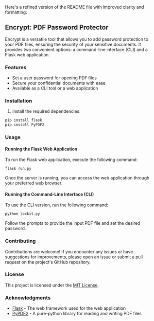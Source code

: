 Here's a refined version of the README file with improved clarity and formatting:

## Encrypt: PDF Password Protector

Encrypt is a versatile tool that allows you to add password protection to your PDF files, ensuring the security of your sensitive documents. It provides two convenient options: a command-line interface (CLI) and a Flask web application.

### Features

- Set a user password for opening PDF files
- Secure your confidential documents with ease
- Available as a CLI tool or a web application

### Installation

1. Install the required dependencies:

```bash
pip install flask
pip install PyPDF2
```

### Usage

#### Running the Flask Web Application

To run the Flask web application, execute the following command:

```bash
flask run.py
```

Once the server is running, you can access the web application through your preferred web browser.

#### Running the Command-Line Interface (CLI)

To use the CLI version, run the following command:

```bash
python lockit.py
```

Follow the prompts to provide the input PDF file and set the desired password.

### Contributing

Contributions are welcome! If you encounter any issues or have suggestions for improvements, please open an issue or submit a pull request on the project's GitHub repository.

### License

This project is licensed under the [MIT License](LICENSE).

### Acknowledgments

- [Flask](https://flask.palletsprojects.com/) - The web framework used for the web application
- [PyPDF2](https://pythonhosted.org/PyPDF2/) - A pure-python library for reading and writing PDF files
